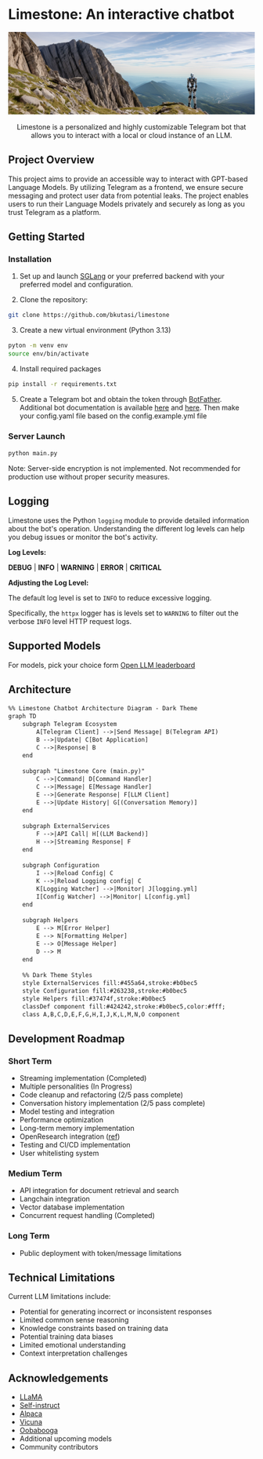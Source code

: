 # Limestone: An interactive chatbot

<center>

![banner](assets/banner.png)

Limestone is a personalized and highly customizable Telegram bot that allows you to interact with a local or cloud instance of an LLM.

</center>

## Project Overview

This project aims to provide an accessible way to interact with GPT-based Language Models. By utilizing Telegram as a frontend, we ensure secure messaging and protect user data from potential leaks. The project enables users to run their Language Models privately and securely as long as you trust Telegram as a platform.

## Getting Started

### Installation

1.  Set up and launch [SGLang](https://github.com/sgl-project/sglang) or your preferred backend with your preferred model and configuration.

2.  Clone the repository:

```bash
git clone https://github.com/bkutasi/limestone
```

3.  Create a new virtual environment (Python 3.13)

```bash	
pyton -m venv env
source env/bin/activate
```

4.  Install required packages

```bash
pip install -r requirements.txt
```

5.  Create a Telegram bot and obtain the token through [BotFather](https://telegram.me/BotFather). Additional bot documentation is available [here](https://core.telegram.org/bots#6-botfather) and [here](https://core.telegram.org/bots/tutorial). Then make your config.yaml file based on the config.example.yml file

### Server Launch

```bash
python main.py
```

Note: Server-side encryption is not implemented. Not recommended for production use without proper security measures.

## Logging

Limestone uses the Python `logging` module to provide detailed information about the bot's operation. Understanding the different log levels can help you debug issues or monitor the bot's activity.

**Log Levels:**

**DEBUG** | **INFO** | **WARNING** | **ERROR** | **CRITICAL** 

**Adjusting the Log Level:**

The default log level is set to `INFO` to reduce excessive logging.

Specifically, the `httpx` logger has is levels set to `WARNING` to filter out the verbose `INFO` level HTTP request logs.

## Supported Models

For models, pick your choice form [Open LLM leaderboard](https://huggingface.co/spaces/HuggingFaceH4/open_llm_leaderboard)

## Architecture

```mermaid
%% Limestone Chatbot Architecture Diagram - Dark Theme
graph TD
    subgraph Telegram Ecosystem
        A[Telegram Client] -->|Send Message| B(Telegram API)
        B -->|Update| C[Bot Application]
        C -->|Response| B
    end

    subgraph "Limestone Core (main.py)"
        C -->|Command| D[Command Handler]
        C -->|Message| E[Message Handler]
        E -->|Generate Response| F[LLM Client]
        E -->|Update History| G[(Conversation Memory)]
    end

    subgraph ExternalServices
        F -->|API Call| H[(LLM Backend)]
        H -->|Streaming Response| F
    end

    subgraph Configuration
        I -->|Reload Config| C
        K -->|Reload Logging config| C
        K[Logging Watcher] -->|Monitor| J[logging.yml]
        I[Config Watcher] -->|Monitor| L[config.yml]
    end

    subgraph Helpers
        E --> M[Error Helper]
        E --> N[Formatting Helper]
        E --> O[Message Helper]
        D --> M
    end

    %% Dark Theme Styles
    style ExternalServices fill:#455a64,stroke:#b0bec5
    style Configuration fill:#263238,stroke:#b0bec5
    style Helpers fill:#37474f,stroke:#b0bec5
    classDef component fill:#424242,stroke:#b0bec5,color:#fff;
    class A,B,C,D,E,F,G,H,I,J,K,L,M,N,O component
```

## Development Roadmap

### Short Term

-   Streaming implementation (Completed)
-   Multiple personalities (In Progress)
-   Code cleanup and refactoring (2/5 pass complete)
-   Conversation history implementation (2/5 pass complete)
-   Model testing and integration
-   Performance optimization
-   Long-term memory implementation
-   OpenResearch integration ([ref](https://github.com/TheBlewish/Automated-AI-Web-Researcher-Ollama))
-   Testing and CI/CD implementation
-   User whitelisting system

### Medium Term

-   API integration for document retrieval and search
-   Langchain integration
-   Vector database implementation
-   Concurrent request handling (Completed)

### Long Term

-   Public deployment with token/message limitations

## Technical Limitations

Current LLM limitations include:

-   Potential for generating incorrect or inconsistent responses
-   Limited common sense reasoning
-   Knowledge constraints based on training data
-   Potential training data biases
-   Limited emotional understanding
-   Context interpretation challenges

## Acknowledgements

-   [LLaMA](https://github.com/facebookresearch/llama)
-   [Self-instruct](https://github.com/yizhongw/self-instruct)
-   [Alpaca](https://github.com/tatsu-lab/stanford_alpaca)
-   [Vicuna](https://github.com/lm-sys/FastChat)
-   [Oobabooga](https://github.com/oobabooga)
-   Additional upcoming models
-   Community contributors
